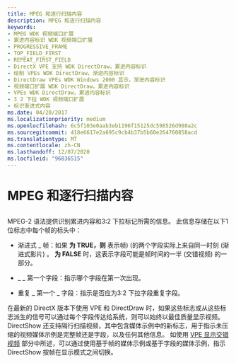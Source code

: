 ```yaml
---
title: MPEG 和逐行扫描内容
description: MPEG 和逐行扫描内容
keywords:
- MPEG WDK 视频端口扩展
- 累进内容标识 WDK 视频端口扩展
- PROGRESSIVE_FRAME
- TOP_FIELD_FIRST
- REPEAT_FIRST_FIELD
- DirectX VPE 支持 WDK DirectDraw，累进内容标识
- 绘制 VPEs WDK DirectDraw，渐进内容标识
- DirectDraw VPEs WDK Windows 2000 显示，渐进内容标识
- 视频端口扩展 WDK DirectDraw，累进内容标识
- VPEs WDK DirectDraw，累进内容标识
- 3 2 下拉 WDK 视频端口扩展
- 标识渐进式内容
ms.date: 04/20/2017
ms.localizationpriority: medium
ms.openlocfilehash: 6c5f103e0aab3eb1196f15125dc598526d980a2c
ms.sourcegitcommit: 418e6617e2a695c9cb4b37b5b60e264760858acd
ms.translationtype: MT
ms.contentlocale: zh-CN
ms.lasthandoff: 12/07/2020
ms.locfileid: "96836515"
---
```

# <a name="mpeg-and-progressive-content"></a>MPEG 和逐行扫描内容


## <span id="ddk_mpeg_and_progressive_content_gg"></span><span id="DDK_MPEG_AND_PROGRESSIVE_CONTENT_GG"></span>


MPEG-2 语法提供识别累进内容和3:2 下拉标记所需的信息。 此信息存储在以下1位标志中每个帧的标头中：

-   渐进式 \_ 帧：如果 **为 TRUE，则** 表示帧)  (的两个字段实际上来自同一时刻 (渐进式影片) 。 **为 FALSE** 时，这表示字段可能是帧时间的一半 (交错视频) 的一部分。

-   \_ \_ 第一个字段：指示哪个字段在第一次出现。

-   重复 \_ 第一个 \_ 字段：指示是否应为3:2 下拉字段重复字段。

在最新的 DirectX 版本下使用 VPE 和 DirectDraw 时，如果这些标志或从这些标志派生的信号可以通过每个字段传达给系统，则可以始终以最佳质量显示视频。 DirectShow 还支持隔行扫描视频，其中包含媒体示例中的新标志，用于指示未压缩的视频媒体示例是完整帧还是字段，以及任何其他信息。 如使用 [VPE 显示交错视频](displaying-interleaved-video-with-vpe.md) 部分中所述，可以通过使用基于帧的媒体示例或基于字段的媒体示例，指示 DirectShow 按帧在显示模式之间切换。

 

 





